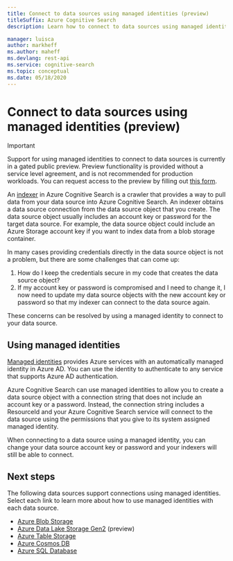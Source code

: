 ```yaml
---
title: Connect to data sources using managed identities (preview)
titleSuffix: Azure Cognitive Search
description: Learn how to connect to data sources using managed identities (preview)

manager: luisca
author: markheff
ms.author: maheff
ms.devlang: rest-api
ms.service: cognitive-search
ms.topic: conceptual
ms.date: 05/18/2020
---
```


# Connect to data sources using managed identities (preview)

> [!IMPORTANT] 
> Support for using managed identities to connect to data sources is currently in a gated public preview. Preview functionality is provided without a service level agreement, and is not recommended for production workloads.
> You can request access to the preview by filling out [this form](https://aka.ms/azure-cognitive-search/mi-preview-request).

An [indexer](search-indexer-overview.md) in Azure Cognitive Search is a crawler that provides a way to pull data from your data source into Azure Cognitive Search. An indexer obtains a data source connection from the data source object that you create. The data source object usually includes an account key or password for the target data source. For example, the data source object could include an Azure Storage account key if you want to index data from a blob storage container.

In many cases providing credentials directly in the data source object is not a problem, but there are some challenges that can come up:
1. How do I keep the credentials secure in my code that creates the data source object?
1. If my account key or password is compromised and I need to change it, I now need to update my data source objects with the new account key or password so that my indexer can connect to the data source again.

These concerns can be resolved by using a managed identity to connect to your data source.

## Using managed identities

[Managed identities](https://docs.microsoft.com/azure/active-directory/managed-identities-azure-resources/overview) provides Azure services with an automatically managed identity in Azure AD. You can use the identity to authenticate to any service that supports Azure AD authentication. 

Azure Cognitive Search can use managed identities to allow you to create a data source object with a connection string that does not include an account key or a password. Instead, the connection string includes a ResourceId and your Azure Cognitive Search service will connect to the data source using the permissions that you give to its system assigned managed identity.

When connecting to a data source using a managed identity, you can change your data source account key or password and your indexers will still be able to connect.

## Next steps

The following data sources support connections using managed identities. Select each link to learn more about how to use managed identities with each data source.

* [Azure Blob Storage](search-howto-managed-identities-storage.md)
* [Azure Data Lake Storage Gen2](search-howto-managed-identities-storage.md) (preview)
* [Azure Table Storage](search-howto-managed-identities-storage.md)
* [Azure Cosmos DB](search-howto-managed-identities-cosmos-db.md)
* [Azure SQL Database](search-howto-managed-identities-sql.md)